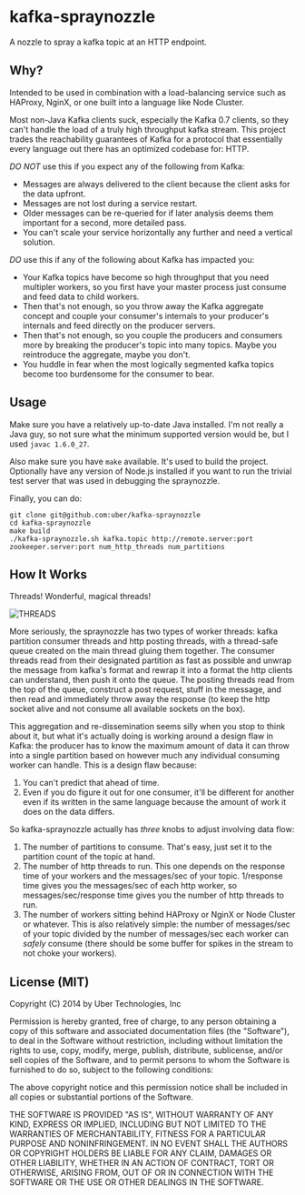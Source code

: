 # kafka-spraynozzle

A nozzle to spray a kafka topic at an HTTP endpoint.

## Why?

Intended to be used in combination with a load-balancing service such as HAProxy, NginX, or one built into a language like Node Cluster.

Most non-Java Kafka clients suck, especially the Kafka 0.7 clients, so they can't handle the load of a truly high throughput kafka stream. This project trades the reachability guarantees of Kafka for a protocol that essentially every language out there has an optimized codebase for: HTTP.

*DO NOT* use this if you expect any of the following from Kafka:

* Messages are always delivered to the client because the client asks for the data upfront.
* Messages are not lost during a service restart.
* Older messages can be re-queried for if later analysis deems them important for a second, more detailed pass.
* You can't scale your service horizontally any further and need a vertical solution.

*DO* use this if any of the following about Kafka has impacted you:

* Your Kafka topics have become so high throughput that you need multipler workers, so you first have your master process just consume and feed data to child workers.
* Then that's not enough, so you throw away the Kafka aggregate concept and couple your consumer's internals to your producer's internals and feed directly on the producer servers.
* Then that's not enough, so you couple the producers and consumers more by breaking the producer's topic into many topics. Maybe you reintroduce the aggregate, maybe you don't.
* You huddle in fear when the most logically segmented kafka topics become too burdensome for the consumer to bear.

## Usage

Make sure you have a relatively up-to-date Java installed. I'm not really a Java guy, so not sure what the minimum supported version would be, but I used `javac 1.6.0_27`.

Also make sure you have `make` available. It's used to build the project. Optionally have any version of Node.js installed if you want to run the trivial test server that was used in debugging the spraynozzle.

Finally, you can do:

    git clone git@github.com:uber/kafka-spraynozzle
    cd kafka-spraynozzle
    make build
    ./kafka-spraynozzle.sh kafka.topic http://remote.server:port zookeeper.server:port num_http_threads num_partitions

## How It Works

Threads! Wonderful, magical threads!

![THREADS](https://docs.google.com/a/uber.com/drawings/d/1SjEXmgpvUOQGE9HMfXf_i01EykhQXC0Nhg5RaHQeVts/pub?w=1348&h=590)

More seriously, the spraynozzle has two types of worker threads: kafka partition consumer threads and http posting threads, with a thread-safe queue created on the main thread gluing them together. The consumer threads read from their designated partition as fast as possible and unwrap the message from kafka's format and rewrap it into a format the http clients can understand, then push it onto the queue. The posting threads read from the top of the queue, construct a post request, stuff in the message, and then read and immediately throw away the response (to keep the http socket alive and not consume all available sockets on the box).

This aggregation and re-dissemination seems silly when you stop to think about it, but what it's actually doing is working around a design flaw in Kafka: the producer has to know the maximum amount of data it can throw into a single partition based on however much any individual consuming worker can handle. This is a design flaw because:

1. You can't predict that ahead of time.
2. Even if you do figure it out for one consumer, it'll be different for another even if its written in the same language because the amount of work it does on the data differs.

So kafka-spraynozzle actually has *three* knobs to adjust involving data flow:

1. The number of partitions to consume. That's easy, just set it to the partition count of the topic at hand.
2. The number of http threads to run. This one depends on the response time of your workers and the messages/sec of your topic. 1/response time gives you the messages/sec of each http worker, so messages/sec/response time gives you the number of http threads to run.
3. The number of workers sitting behind HAProxy or NginX or Node Cluster or whatever. This is also relatively simple: the number of messages/sec of your topic divided by the number of messages/sec each worker can *safely* consume (there should be some buffer for spikes in the stream to not choke your workers).

## License (MIT)

Copyright (C) 2014 by Uber Technologies, Inc

Permission is hereby granted, free of charge, to any person obtaining a copy
of this software and associated documentation files (the "Software"), to deal
in the Software without restriction, including without limitation the rights
to use, copy, modify, merge, publish, distribute, sublicense, and/or sell
copies of the Software, and to permit persons to whom the Software is
furnished to do so, subject to the following conditions:

The above copyright notice and this permission notice shall be included in
all copies or substantial portions of the Software.

THE SOFTWARE IS PROVIDED "AS IS", WITHOUT WARRANTY OF ANY KIND, EXPRESS OR
IMPLIED, INCLUDING BUT NOT LIMITED TO THE WARRANTIES OF MERCHANTABILITY,
FITNESS FOR A PARTICULAR PURPOSE AND NONINFRINGEMENT. IN NO EVENT SHALL THE
AUTHORS OR COPYRIGHT HOLDERS BE LIABLE FOR ANY CLAIM, DAMAGES OR OTHER
LIABILITY, WHETHER IN AN ACTION OF CONTRACT, TORT OR OTHERWISE, ARISING FROM,
OUT OF OR IN CONNECTION WITH THE SOFTWARE OR THE USE OR OTHER DEALINGS IN
THE SOFTWARE.
